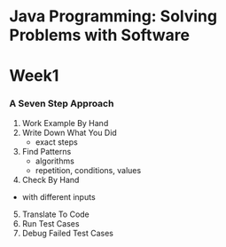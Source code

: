# Java Programming: Solving Problems with Software

# Week1

### A Seven Step Approach

1. Work Example By Hand
2. Write Down What You Did
   - exact steps
3. Find Patterns
   - algorithms
   - repetition, conditions, values
4.  Check By Hand
   - with different inputs
5. Translate To Code
6. Run Test Cases
7. Debug Failed Test Cases

